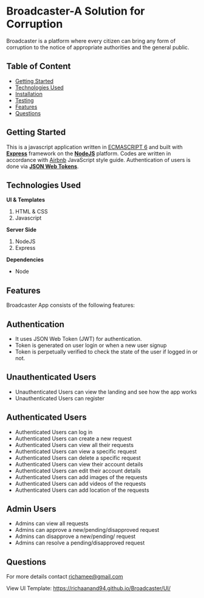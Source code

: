 # Broadcaster-A Solution for Corruption
Broadcaster is a platform where every citizen can bring any form of corruption to the notice of appropriate authorities and the general public.

## Table of Content

 * [Getting Started](#getting-started)
 * [Technologies Used](#technologies-used)
 * [Installation](#installation)
 * [Testing](#testing)
 * [Features](#features)
 * [Questions](#questions)

## Getting Started

This is a javascript application written in [ECMASCRIPT 6](https://en.wikipedia.org/wiki/ECMAScript) and built with [**Express**](https://expressjs.com/) framework on the [**NodeJS**](https://nodejs.org/en/) platform. Codes are written in accordance with [Airbnb](https://github.com/airbnb/javascript) JavaScript style guide. Authentication of users is done via [**JSON Web Tokens**](https://jwt.io/).

## Technologies Used

**UI & Templates**

1. HTML & CSS
2. Javascript

**Server Side**

1. NodeJS
2. Express

**Dependencies**

* Node


## Features
Broadcaster App consists of the following features:

## Authentication

- It uses JSON Web Token (JWT) for authentication.
- Token is generated on user login or when a new user signup
- Token is perpetually verified to check the state of the user if logged in or not.

## Unauthenticated Users

- Unauthenticated Users can view the landing and see how the app works
- Unauthenticated Users can register

## Authenticated Users

- Authenticated Users can log in
- Authenticated Users can create a new request
- Authenticated Users can view all their requests
- Authenticated Users can view a specific request
- Authenticated Users can delete a specific request
- Authenticated Users can view their account details
- Authenticated Users can edit their account details
- Authenticated Users can add images of the requests
- Authenticated Users can add videos of the requests
- Authenticated Users can add location of the requests

## Admin Users
- Admins can view all requests
- Admins can approve a new/pending/disapproved request
- Admins can disapprove a new/pending/ request
- Admins can resolve a pending/disapproved request

## Questions
For more details contact richamee@gmail.com





View UI Template: https://richaanand94.github.io/Broadcaster/UI/
